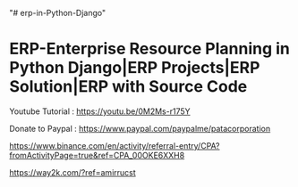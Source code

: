 "# erp-in-Python-Django" 

ERP-Enterprise Resource Planning in Python Django|ERP Projects|ERP Solution|ERP with Source Code
================================================================================================


Youtube Tutorial : https://youtu.be/0M2Ms-r175Y


Donate to Paypal : https://www.paypal.com/paypalme/patacorporation




https://www.binance.com/en/activity/referral-entry/CPA?fromActivityPage=true&ref=CPA_00OKE6XXH8




https://way2k.com/?ref=amirrucst
